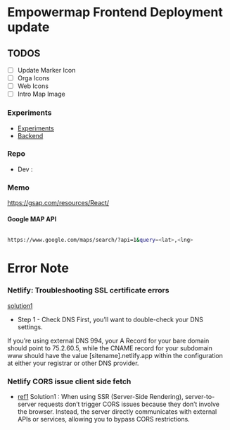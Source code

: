 # Empowermap Frontend Deployment update




## TODOS

- [ ] Update Marker Icon
- [ ] Orga Icons
- [ ] Web Icons
- [ ] Intro Map Image

### Experiments

- [Experiments](https://github.com/DainPark-web/empowermap_vis_experiment)
- [Backend](https://github.com/vi-empowermap/backend)

### Repo

- Dev :

### Memo

<https://gsap.com/resources/React/>

#### Google MAP API

```bash

https://www.google.com/maps/search/?api=1&query=<lat>,<lng>

```


# Error Note
### Netlify: Troubleshooting SSL certificate errors
[solution1](https://answers.netlify.com/t/support-guide-troubleshooting-ssl-certificate-errors/39865?_gl=1*4un6xy*_gcl_au*MTkwNTEzNjkxNC4xNzI3MjUyNzUxLjE3MTM3NzE0NzcuMTcyNzI1Mjc4MC4xNzI3MjUyODM0)

- Step 1 - Check DNS
First, you’ll want to double-check your DNS settings.

If you’re using external DNS 994, your A Record for your bare domain should point to 75.2.60.5, while the CNAME record for your subdomain www should have the value [sitename].netlify.app within the configuration at either your registrar or other DNS provider.




### Netlify CORS issue client side fetch

- [ref1](https://answers.netlify.com/t/client-side-fetch-cors-issue/43202/3)
Solution1 : When using SSR (Server-Side Rendering), server-to-server requests don’t trigger CORS issues because they don’t involve the browser. Instead, the server directly communicates with external APIs or services, allowing you to bypass CORS restrictions.